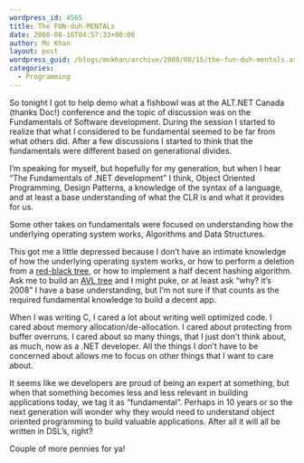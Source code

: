 ```yaml
---
wordpress_id: 4565
title: The FUN-duh-MENTALs
date: 2008-08-16T04:57:33+00:00
author: Mo Khan
layout: post
wordpress_guid: /blogs/mokhan/archive/2008/08/15/the-fun-duh-mentals.aspx
categories:
  - Programming
---
```

So tonight I got to help demo what a fishbowl was at the ALT.NET Canada (thanks Doc!) conference and the topic of discussion was on the Fundamentals of Software development. During the session I started to realize that what I considered to be fundamental seemed to be far from what others did. After a few discussions I started to think that the fundamentals were different based on generational divides.

I&#8217;m speaking for myself, but hopefully for my generation, but when I hear &#8220;The Fundamentals of .NET development&#8221; I think, Object Oriented Programming, Design Patterns, a knowledge of the syntax of a language, and at least a base understanding of what the CLR is and what it provides for us.

Some other takes on fundamentals were focused on understanding how the underlying operating system works, Algorithms and Data Structures.

This got me a little depressed because I don&#8217;t have an intimate knowledge of how the underlying operating system works, or how to perform a deletion from a [red-black tree](http://www.cse.ohio-state.edu/~gurari/course/cis680/cis680Ch11.html), or how to implement a half decent hashing algorithm. Ask me to build an [AVL tree](http://en.wikipedia.org/wiki/AVL_tree) and I might puke, or at least ask &#8220;why? it&#8217;s 2008&#8221; I have a base understanding, but I&#8217;m not sure if that counts as the required fundamental knowledge to build a decent app. 

When I was writing C, I cared a lot about writing well optimized code. I cared about memory allocation/de-allocation. I cared about protecting from buffer overruns. I cared about so many things, that I just don&#8217;t think about, as much, now as a .NET developer. All the things I don&#8217;t have to be concerned about allows me to focus on other things that I want to care about.

It seems like we developers are proud of being an expert at something, but when that something becomes less and less relevant in building applications today, we tag it as &#8220;fundamental&#8221;. Perhaps in 10 years or so the next generation will wonder why they would need to understand object oriented programming to build valuable applications. After all it will all be written in DSL&#8217;s, right?

Couple of more pennies for ya!
